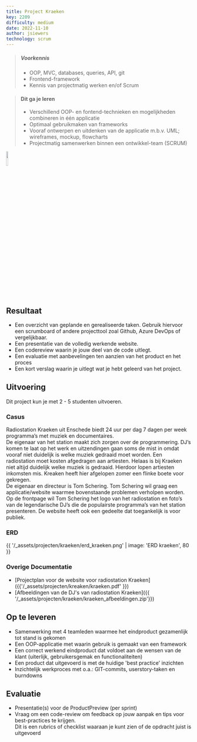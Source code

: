 ```yaml
---
title: Project Kraeken
key: 2209
difficulty: medium
date: 2022-11-10
author: jsiewers
technology: scrum
---
```


> ##### Voorkennis
> * OOP, MVC, databases, queries, API, git
> * Frontend-framework
> * Kennis van projectmatig werken en/of Scrum

> #### Dit ga je leren
> * Verschillend OOP- en fontend-technieken en mogelijkheden combineren in één applicatie
> * Optimaal gebruikmaken van frameworks
> * Vooraf ontwerpen en uitdenken van de applicatie m.b.v. UML; wireframes, mockup, flowcharts
> * Projectmatig samenwerken binnen een ontwikkel-team (SCRUM)

<img src="{{ '/_assets/projecten/project-laptop.png'  }}" style="width:10%;">

## Resultaat
* Een overzicht van geplande en gerealiseerde taken. Gebruik hiervoor een scrumboard of andere projecttool zoal Github, Azure DevOps of vergelijkbaar.
* Een presentatie van de volledig werkende website.
* Een codereview waarin je jouw deel van de code uitlegt.
* Een evaluatie met aanbevelingen ten aanzien van het product en het proces
* Een kort verslag waarin je uitlegt wat je hebt geleerd van het project.

## Uitvoering
Dit project kun je met 2 - 5 studenten uitvoeren.


### Casus
Radiostation Kraeken uit Enschede biedt 24 uur per dag 7 dagen per week programma’s met muziek en documentaires.  
De eigenaar van het station maakt zich zorgen over de programmering. DJ’s komen te laat op het werk en uitzendingen gaan soms de mist in omdat vooraf niet duidelijk is welke muziek gedraaid moet worden. Een radiostation moet kosten afgedragen aan artiesten. Helaas is bij Kraeken niet altijd duidelijk welke muziek is gedraaid. Hierdoor lopen artiesten inkomsten mis. Kreaken heeft hier afgelopen zomer een flinke boete voor gekregen.  
De eigenaar en directeur is Tom Schering. Tom Schering wil graag een applicatie/website waarmee bovenstaande problemen verholpen worden. Op de frontpage wil Tom Schering het logo van het radiostation en foto’s van de legendarische DJ’s die de populairste programma’s van het station presenteren.
De website heeft ook een gedeelte dat toegankelijk is voor publiek. 

### ERD
{{ '/_assets/projecten/kraeken/erd_kraeken.png' | image: 'ERD kraeken', 80 }}


### Overige Documentatie
* [Projectplan voor de website voor radiostation Kraeken]({{'/_assets/projecten/kreaken/kraeken.pdf' }})
* [Afbeeldingen van de DJ's van radiostation Kraeken]({{ '/_assets/projecten/kraeken/kraeken_afbeeldingen.zip'}})


## Op te leveren
* Samenwerking met 4 teamleden waarmee het eindproduct gezamenlijk tot stand is gekomen
* Een OOP-applicatie met waarin gebruik is gemaakt van een framework
* Een correct werkend eindproduct dat voldoet aan de wensen van de klant (uiterlijk, gebruikersgemak en functionaliteiten)
* Een product dat uitgevoerd is met de huidige 'best practice' inzichten
* Inzichtelijk werkproces met o.a.: GIT-commits, userstory-taken en burndowns


## Evaluatie
* Presentatie(s) voor de ProductPreview (per sprint)
* Vraag om een code-review om feedback op jouw aanpak en tips voor best-practices te krijgen.<br>
  Dit is een rubrics of checklist waaraan je kunt zien of de opdracht juist is uitgevoerd
